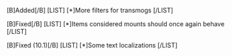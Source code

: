 [B]Added[/B]
[LIST]
[*]More filters for transmogs
[/LIST]

[B]Fixed[/B]
[LIST]
[*]Items considered mounts should once again behave
[/LIST]

[B]Fixed (10.1)[/B]
[LIST]
[*]Some text localizations
[/LIST]